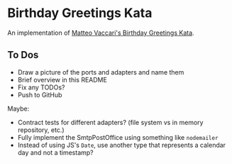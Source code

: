 # Birthday Greetings Kata

An implementation of [Matteo Vaccari's Birthday Greetings Kata](http://matteo.vaccari.name/blog/archives/154).

## To Dos

- Draw a picture of the ports and adapters and name them
- Brief overview in this README
- Fix any TODOs?
- Push to GitHub

Maybe:

- Contract tests for different adapters? (file system vs in memory repository, etc.)
- Fully implement the SmtpPostOffice using something like `nodemailer`  
- Instead of using JS's `Date`, use another type that represents a calendar day and not a timestamp?
